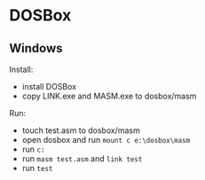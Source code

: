 # DOSBox

## Windows

Install:

*   install DOSBox
*   copy LINK.exe and MASM.exe to dosbox/masm

Run:

*   touch test.asm to dosbox/masm
*   open dosbox and run `mount c e:\dosbox\masm`
*   run `c:`
*   run `masm test.asm` and `link test`
*   run `test`

